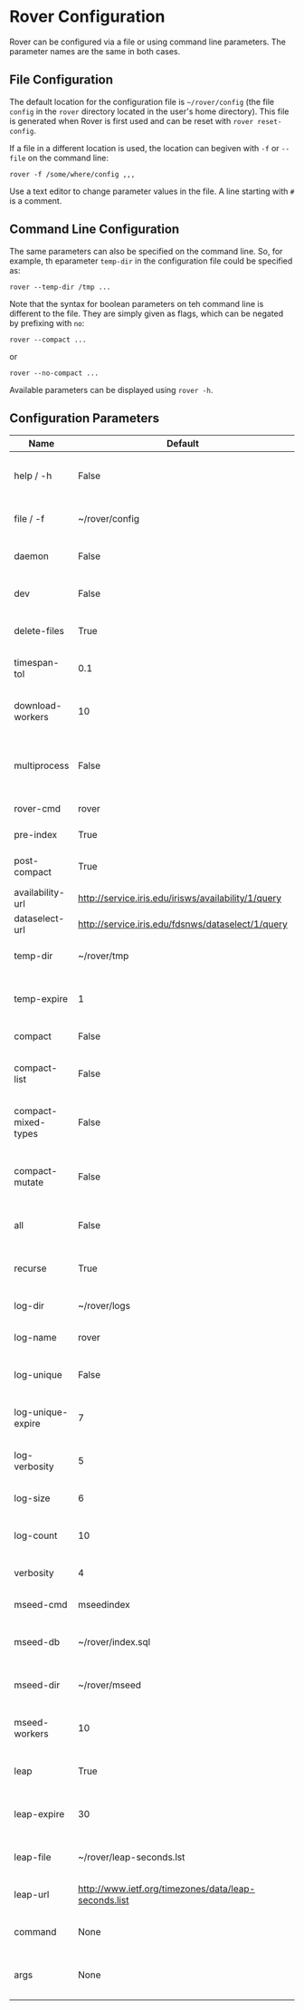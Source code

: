 
# Rover Configuration

Rover can be configured via a file or using command line parameters.
The parameter names are the same in both cases.

## File Configuration

The default location for the configuration file is `~/rover/config`
(the file `config` in the `rover` directory located in the user's home
directory).  This file is generated when Rover is first used and can
be reset with `rover reset-config`.

If a file in a different location is used, the location can begiven
with `-f` or `--file` on the command line:

    rover -f /some/where/config ,,,

Use a text editor to change parameter values in the file.  A line
starting with `#` is a comment.

## Command Line Configuration

The same parameters can also be specified on the command line.  So,
for example, th eparameter `temp-dir` in the configuration file could
be specified as:

    rover --temp-dir /tmp ...

Note that the syntax for boolean parameters on teh command line is
different to the file.  They are simply given as flags, which can be
negated by prefixing with `no`:

    rover --compact ...
 
or

    rover --no-compact ...

Available parameters can be displayed using `rover -h`.

## Configuration Parameters

| Name | Default | Description |
|------|---------|-------------|
| help / -h | False | Show the help message and exit |
| file / -f | ~/rover/config | Specify configuration file |
| daemon | False | Use background processes? |
| dev | False | Development mode (show exceptions)? |
| delete-files | True | Delete temporary files? |
| timespan-tol | 0.1 | Tolerance for overlapping timespans |
| download-workers | 10 | Number of download instances to run |
| multiprocess | False | Allow multiple processes (internal use only)? |
| rover-cmd | rover | Command to run rover |
| pre-index | True | Index before retrieval? |
| post-compact | True | Call compact after retrieval? |
| availability-url | http://service.iris.edu/irisws/availability/1/query | Availability service url |
| dataselect-url | http://service.iris.edu/fdsnws/dataselect/1/query | Dataselect service url |
| temp-dir | ~/rover/tmp | Temporary storage for downloads |
| temp-expire | 1 | Number of days before deleting temp files |
| compact | False | Call compact after ingest? |
| compact-list | False | Detect and list files with duplicate data? |
| compact-mixed-types | False | Allow duplicate data in mixed data types? |
| compact-mutate | False | Allow compact to mutate (replace) data? |
| all | False | Process all files (not just modified)? |
| recurse | True | When given a directory, process children? |
| log-dir | ~/rover/logs | Directory for logs |
| log-name | rover | Base file name for logs |
| log-unique | False | Unique log names (with PIDs)? |
| log-unique-expire | 7 | Number of days before deleting unique logs |
| log-verbosity | 5 | Log verbosity (0-5) |
| log-size | 6 | Maximum log size (1-10) |
| log-count | 10 | Maximum number of logs |
| verbosity | 4 | Stdout verbosity (0-5) |
| mseed-cmd | mseedindex | Mseedindex command |
| mseed-db | ~/rover/index.sql | Mseedindex database (also used by rover) |
| mseed-dir | ~/rover/mseed | Root of mseed data dirs |
| mseed-workers | 10 | Number of mseedindex instances to run |
| leap | True | Use leapseconds file? |
| leap-expire | 30 | Number of days before refreshing file |
| leap-file | ~/rover/leap-seconds.lst | File for leapsecond data |
| leap-url | http://www.ietf.org/timezones/data/leap-seconds.list | URL for leapsecond data |
| command | None | Use "help" for further information |
| args | None | Depends on the command - see above |
